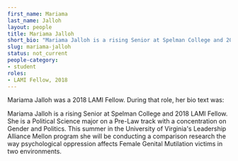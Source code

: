 ```yaml
---
first_name: Mariama
last_name: Jalloh
layout: people
title: Mariama Jalloh
short_bio: "Mariama Jalloh is a rising Senior at Spelman College and 2018 LAMI Fellow."
slug: mariama-jalloh
status: not_current
people-category:
- student
roles:
- LAMI Fellow, 2018
---
```

Mariama Jalloh was a 2018 LAMI Fellow. During that role, her bio text was:

Mariama Jalloh is a rising Senior at Spelman College and 2018 LAMI Fellow. She is a Political Science major on a Pre-Law track with a concentration on Gender and Politics. This summer in the University of Virginia's Leadership Alliance Mellon program she will be conducting a comparison research the way psychological oppression affects Female Genital Mutilation victims in two environments. 
